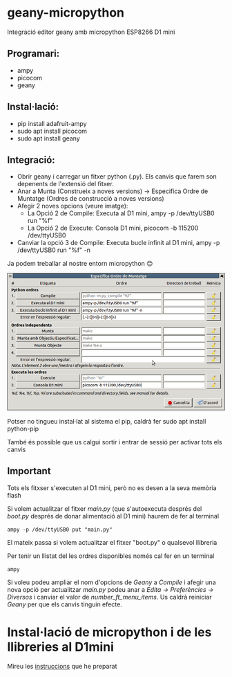# geany-micropython
Integració editor geany amb micropython ESP8266 D1 mini

## Programari:
* ampy
* picocom
* geany

## Instal·lació:
* pip install adafruit-ampy
* sudo apt install picocom
* sudo apt install geany

## Integració:
* Obrir geany i carregar un fitxer python (.py). Els canvis que farem son depenents de l'extensió del fitxer.
* Anar a Munta (Construeix a noves versions) -> Especifica Ordre de Muntatge (Ordres de construcció a noves versions)
* Afegir 2 noves opcions (veure imatge):
  * La Opció 2 de Compile: Executa al D1 mini, ampy -p /dev/ttyUSB0 run "%f" 
  * La Opció 2 de Execute: Consola D1 mini, picocom -b 115200 /dev/ttyUSB0 
* Canviar la opció 3 de Compile: Executa bucle infinit al D1 mini, ampy -p /dev/ttyUSB0 run "%f" -n

Ja podem treballar al nostre entorn micropython :blush:

![Captura de pantalla](/screenshot.png)

Potser no tingueu instal·lat al sistema el pip, caldrà fer 
sudo apt install python-pip

També és possible que us calgui sortir i entrar de sessió per activar tots els canvis

## Important

Tots els fitxser s'executen al D1 mini, però no es desen a la seva memòria flash

Si volem actualitzar el fitxer *main.py* (que s'autoexecuta després del *boot.py* després de donar alimentació al D1 mini) haurem de fer al terminal
~~~
ampy -p /dev/ttyUSB0 put "main.py"
~~~
El mateix passa si volem actualitzar el fitxer "boot.py" o qualsevol llibreria

Per tenir un llistat del les ordres disponibles només cal fer en un terminal
~~~
ampy
~~~

Si voleu podeu ampliar el nom d'opcions de *Geany* a *Compile* i afegir una nova opció per actualitzar *main.py* podeu anar
a *Edita -> Preferències -> Diversos*  i canviar el valor de *number_ft_menu_items*. Us caldrà reiniciar *Geany* per que els canvis tinguin efecte. 

# Instal·lació de micropython i de les llibreries al D1mini
Mireu les [instruccions](micropythonInstall.md) que he preparat
